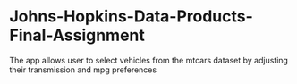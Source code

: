 # Johns-Hopkins-Data-Products-Final-Assignment
The app allows user to select vehicles from the mtcars dataset by adjusting their transmission and mpg preferences
